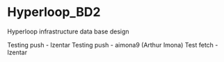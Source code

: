 # Hyperloop_BD2
Hyperloop infrastructure data base design

Testing push - Izentar
Testing push - aimona9 (Arthur Imona)
Test fetch - Izentar